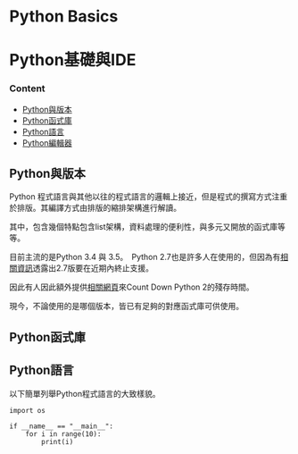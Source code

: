 # Python Basics
# Python基礎與IDE

### Content
* [Python與版本](#)
* [Python函式庫](#)
* [Python語言](#)
* [Python編輯器](#)

## Python與版本

Python 程式語言與其他以往的程式語言的邏輯上接近，但是程式的撰寫方式注重於排版。其編譯方式由排版的縮排架構進行解讀。

其中，包含幾個特點包含list架構，資料處理的便利性，與多元又開放的函式庫等等。

目前主流的是Python 3.4 與 3.5。　Python 2.7也是許多人在使用的，但因為有[相關資訊](https://www.python.org/dev/peps/pep-0373/)透露出2.7版要在近期內終止支援。

因此有人因此額外提供[相關網頁](https://pythonclock.org/)來Count Down Python 2的殘存時間。

現今，不論使用的是哪個版本，皆已有足夠的對應函式庫可供使用。

## Python函式庫


## Python語言

以下簡單列舉Python程式語言的大致樣貌。

```
import os

if __name__ == "__main__":
	for i in range(10):
		print(i)

```
